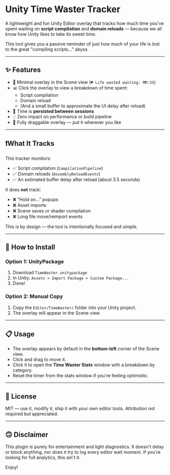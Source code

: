 # Unity Time Waster Tracker

A lightweight and fun Unity Editor overlay that tracks how much time you've spent waiting on **script compilation** and **domain reloads** — because we all know how Unity likes to take its sweet time.

This tool gives you a passive reminder of just how much of your life is lost to the great "compiling scripts..." abyss.

---

## ✨ Features

- 🔻 Minimal overlay in the Scene view (`♥ Life wasted waiting: MM:SS`)
- 📊 Click the overlay to view a breakdown of time spent:
  - Script compilation
  - Domain reload
  - (And a small buffer to approximate the UI delay after reload)
- 🧠 Time is **persisted between sessions**
- 💡 Zero impact on performance or build pipeline
- 🔧 Fully draggable overlay — put it wherever you like

---

## ❗️What It Tracks

This tracker monitors:
- ✅ Script compilation (`CompilationPipeline`)
- ✅ Domain reloads (`AssemblyReloadEvents`)
- ✅ An estimated buffer delay after reload (about 3.5 seconds)

It does **not** track:
- ❌ “Hold on…” popups
- ❌ Asset imports
- ❌ Scene saves or shader compilation
- ❌ Long file move/reimport events

This is by design — the tool is intentionally focused and simple.

---

## 💾 How to Install

### Option 1: UnityPackage
1. Download `TimeWaster.unitypackage`
2. In Unity: `Assets > Import Package > Custom Package...`
3. Done!

### Option 2: Manual Copy
1. Copy the `Editor/TimeWaster/` folder into your Unity project.
2. The overlay will appear in the Scene view.

---

## 📋 Usage

- The overlay appears by default in the **bottom-left** corner of the Scene view.
- Click and drag to move it.
- Click it to open the **Time Waster Stats** window with a breakdown by category.
- Reset the timer from the stats window if you're feeling optimistic.

---

## 📝 License

MIT — use it, modify it, ship it with your own editor tools. Attribution not required but appreciated.

---

## 🙃 Disclaimer

This plugin is purely for entertainment and light diagnostics. It doesn't delay or block anything, nor does it try to log every editor wait moment. If you're looking for full analytics, this ain't it.

Enjoy!
